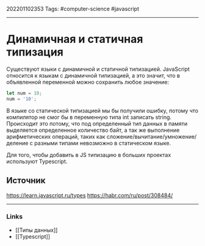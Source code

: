 202201102353
Tags: #computer-science #javascript

--- 
# Динамичная и статичная типизация
Существуют языки с динамичной и статичной типизацией.
JavaScript относится к языкам с динамичной типизацией, а это значит, что в объявленной переменной можно сохранить любое значение:

```js
let num = 10;
num = '10';
```

В языке со статической типизацией мы бы получили ошибку, потому что компилятор не смог бы в переменную типа int записать string. Происходит это потому, что под определенный тип данных в памяти выделяется определенное количество байт, а так же выполнение арифметических операций, таких как сложение/вычитание/умножение/деление с разными типами невозможно в статическом языке.

Для того, чтобы добавить в JS типизацию в больших проектах используют Typescript.

## Источник
https://learn.javascript.ru/types
https://habr.com/ru/post/308484/

--- 
### Links
- [[Типы данных]]
- [[Typescript]]